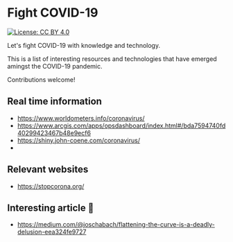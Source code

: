# Fight COVID-19

[![License: CC BY 4.0](https://img.shields.io/badge/License-CC%20BY%204.0-lightgrey.svg)](https://creativecommons.org/licenses/by/4.0/)


Let's fight COVID-19 with knowledge and technology.

This is a list of interesting resources and technologies that have emerged amingst the COVID-19 pandemic. 

Contributions welcome!


## Real time information
- https://www.worldometers.info/coronavirus/
- https://www.arcgis.com/apps/opsdashboard/index.html#/bda7594740fd40299423467b48e9ecf6
- https://shiny.john-coene.com/coronavirus/
- 


## Relevant websites
- https://stopcorona.org/

## Interesting article 📕
- https://medium.com/@joschabach/flattening-the-curve-is-a-deadly-delusion-eea324fe9727
